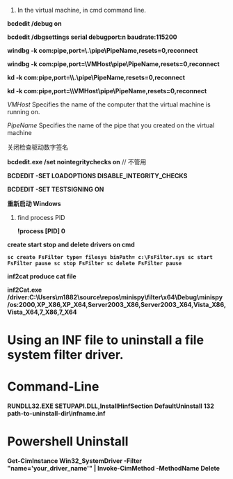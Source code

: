 1. In the virtual machine, in cmd command line.

<b>bcdedit /debug on</b>

<b>bcdedit /dbgsettings serial debugport:n baudrate:115200</b>

<b>windbg -k com:pipe,port=\\.\pipe\PipeName,resets=0,reconnect</b>

<b>windbg -k com:pipe,port=\\VMHost\pipe\PipeName,resets=0,reconnect</b>

<b>kd -k com:pipe,port=\\\\.\pipe\PipeName,resets=0,reconnect</b>

<b>kd -k com:pipe,port=\\\\VMHost\pipe\PipeName,resets=0,reconnect</b>

*VMHost*
Specifies the name of the computer that the virtual machine is running on.

*PipeName*
Specifies the name of the pipe that you created on the virtual machine



关闭检查驱动数字签名

<b>bcdedit.exe /set nointegritychecks on</b> // 不管用

<b>BCDEDIT -SET LOADOPTIONS DISABLE_INTEGRITY_CHECKS</b>

<b>BCDEDIT -SET TESTSIGNING ON</b>

<b>重新启动 Windows</b>



1. find process PID

   <b>!process [PID] 0



create start stop and delete drivers on cmd

```
sc create FsFilter type= filesys binPath= c:\FsFilter.sys sc start FsFilter pause sc stop FsFilter sc delete FsFilter pause
```



inf2cat produce cat file

 <b>inf2Cat.exe /driver:C:\Users\m1882\source\repos\minispy\filter\x64\Debug\minispy /os:2000,XP_X86,XP_X64,Server2003_X86,Server2003_X64,Vista_X86,Vista_X64,7_X86,7_X64 </b>


# Using an INF file to uninstall a file system filter driver.
# Command-Line
RUNDLL32.EXE SETUPAPI.DLL,InstallHinfSection DefaultUninstall 132 path-to-uninstall-dir\infname.inf
# Powershell Uninstall
Get-CimInstance Win32_SystemDriver -Filter "name='your_driver_name'" | Invoke-CimMethod -MethodName Delete
